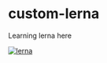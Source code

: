 # custom-lerna
Learning lerna here

[![lerna](https://img.shields.io/badge/maintained%20with-lerna-cc00ff.svg)](https://lerna.js.org/)
